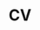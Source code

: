 ---
layout: page
title: CV
# importance: 5
permalink: /cv/
# redirect_from: resume/
redirect_to: Shramay_Palta_CV.pdf
nav: true
---